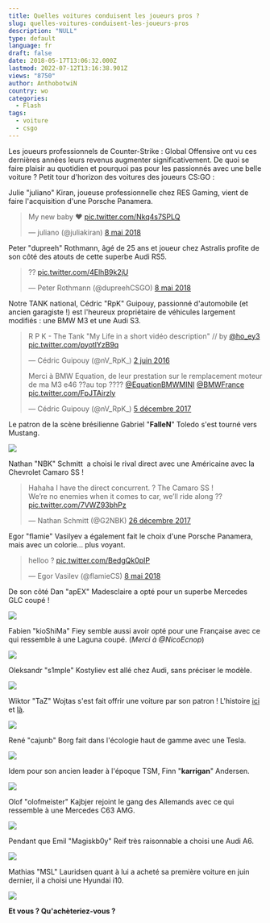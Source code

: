 ```yaml
---
title: Quelles voitures conduisent les joueurs pros ?
slug: quelles-voitures-conduisent-les-joueurs-pros
description: "NULL"
type: default
language: fr
draft: false
date: 2018-05-17T13:06:32.000Z
lastmod: 2022-07-12T13:16:38.901Z
views: "8750"
author: AnthobotwiN
country: wo
categories:
  - Flash
tags:
  - voiture
  - csgo
---
```

Les joueurs professionnels de Counter-Strike : Global Offensive ont vu ces dernières années leurs revenus augmenter significativement. De quoi se faire plaisir au quotidien et pourquoi pas pour les passionnés avec une belle voiture ? Petit tour d'horizon des voitures des joueurs CS:GO :

Julie "juliano" Kiran⁠, joueuse professionnelle chez RES Gaming, vient de faire l'acquisition d'une Porsche Panamera.

> My new baby ❤️ [pic.twitter.com/Nkq4s7SPLQ](https://t.co/Nkq4s7SPLQ)
> 
> — juliano (@juliakiran) [8 mai 2018](https://twitter.com/juliakiran/status/993742416250396672?ref%5Fsrc=twsrc%5Etfw)

Peter "dupreeh" Rothmann⁠, âgé de 25 ans et joueur chez Astralis profite de son côté des atouts de cette superbe Audi RS5.

> ?? [pic.twitter.com/4ElhB9k2jU](https://t.co/4ElhB9k2jU)
> 
> — Peter Rothmann (@dupreehCSGO) [8 mai 2018](https://twitter.com/dupreehCSGO/status/993882509749440513?ref%5Fsrc=twsrc%5Etfw)

Notre TANK national, Cédric "RpK" Guipouy⁠, passionné d'automobile (et ancien garagiste !) est l'heureux propriétaire de véhicules largement modifiés : une BMW M3 et une Audi S3.

> R P K - The Tank "My Life in a short vidéo description" // by [@ho\_ey3](https://twitter.com/ho%5Fey3?ref%5Fsrc=twsrc%5Etfw) [pic.twitter.com/pyotlYzB9q](https://t.co/pyotlYzB9q)
> 
> — Cédric Guipouy (@nV\_RpK\_) [2 juin 2016](https://twitter.com/nV%5FRpK%5F/status/738422071940808705?ref%5Fsrc=twsrc%5Etfw)
> 
> Merci à BMW Equation, de leur prestation sur le remplacement moteur de ma M3 e46 ??au top ??️?️?️ [@EquationBMWMINI](https://twitter.com/EquationBMWMINI?ref%5Fsrc=twsrc%5Etfw) [@BMWFrance](https://twitter.com/BMWFrance?ref%5Fsrc=twsrc%5Etfw) [pic.twitter.com/FpJTAirzly](https://t.co/FpJTAirzly)
> 
> — Cédric Guipouy (@nV\_RpK\_) [5 décembre 2017](https://twitter.com/nV%5FRpK%5F/status/938104842756722693?ref%5Fsrc=twsrc%5Etfw)

[](https://twitter.com/nV%5FRpK%5F/status/938104842756722693?ref%5Fsrc=twsrc%5Etfw)Le patron de la scène brésilienne Gabriel "**FalleN**" Toledo s'est tourné vers Mustang. 

![](/images/articles/5af2b32defb46/images/akeG1kbC4TJCG6EPGpKbZTJgSmtSBoLBg8zbXV6q.jpeg)

Nathan "NBK" Schmitt⁠ ⁠ a choisi le rival direct avec une Américaine avec la Chevrolet Camaro SS !

> Hahaha I have the direct concurrent. ? The Camaro SS !  
> We’re no enemies when it comes to car, we’ll ride along ?? [pic.twitter.com/7VWZ93bhPz](https://t.co/7VWZ93bhPz)
> 
> — Nathan Schmitt (@G2NBK) [26 décembre 2017](https://twitter.com/G2NBK/status/945578717698551808?ref%5Fsrc=twsrc%5Etfw)

Egor "flamie" Vasilyev⁠ a également fait le choix d'une Porsche Panamera, mais avec un colorie... plus voyant.

> helloo ? [pic.twitter.com/BedgQk0pIP](https://t.co/BedgQk0pIP)
> 
> — Egor Vasilev (@flamieCS) [8 mai 2018](https://twitter.com/flamieCS/status/993844753237266433?ref%5Fsrc=twsrc%5Etfw)

De son côté Dan "apEX" Madesclaire⁠ a opté pour un superbe Mercedes GLC coupé !

![](/images/articles/5af2b32defb46/images/YdqJmebNQNcI0u1GxDyBqCdKPwoy9mX3wGPYfkWI.png)

Fabien "kioShiMa" Fiey⁠ semble aussi avoir opté pour une Française avec ce qui ressemble à une Laguna coupé. (_Merci à @NicoEcnop_)

![](/images/articles/5af2b32defb46/images/pD0a7ici0XvZnyALFOddCSeux7OSO8uaKNIJtJd8.png)

Oleksandr "s1mple" Kostyliev⁠ est allé chez Audi, sans préciser le modèle.[](https://www.instagram.com/p/BUhykvsFmLo/)

![](/images/articles/5af2b32defb46/images/PyJ3MgKl9njbFmiEzkEZIWg4t0RHoLQrGMccKvYb.png)

Wiktor "TaZ" Wojtas⁠ s'est fait offrir une voiture par son patron ! L'histoire [ici ](https://flickshot.fr/fr/images/articles/virtuspro-une-stabilite-exemplaire/59a01381323c1)et [là](https://flickshot.fr/fr/images/articles/les-infolites-de-la-semaine-8/59a0138a4ac01).[](https://www.instagram.com/p/BR-7MO6jt4O/)

![](/images/articles/5af2b32defb46/images/jMysaIND7Xgl5stvPcs6KQp1dtgaX69hbRu3yKEU.png)

René "cajunb" Borg⁠ fait dans l'écologie haut de gamme avec une Tesla.

![](/images/articles/5af2b32defb46/images/b22z9SiH8mWxz88k21fIBkc5UuivoM5LO5IFSFH5.jpeg)

Idem pour son ancien leader à l'époque TSM, Finn "**karrigan**" Andersen.

![](/images/articles/5af2b32defb46/images/xm4RjlbUcLxVEU1nnseFq6L6VCPn40zg5qA1rJXv.jpeg)

Olof "olofmeister" Kajbjer⁠ rejoint le gang des Allemands avec ce qui ressemble à une Mercedes C63 AMG.

[](https://www.instagram.com/p/BTzESv1gdFz/)

![](/images/articles/5af2b32defb46/images/nm8J9uMzcZkPuqeMxNRfcv1UEb5wwzK9nPWwc57I.png)

Pendant que Emil "Magiskb0y" Reif⁠ très raisonnable a choisi une Audi A6.[](https://www.instagram.com/p/BRlM4xLj9mV/)

![](/images/articles/5af2b32defb46/images/rtFA8tRo6kqwIjJfBPsqoRfcbzOtwyZeE58Icvje.png)

Mathias "MSL" Lauridsen⁠ quant à lui a acheté sa première voiture en juin dernier, il a choisi une Hyundai i10.[](https://www.instagram.com/p/BVW-h%5FfBI1T/)

![](/images/articles/5af2b32defb46/images/2nFufmUK6py6Zj0BZsdMNBr4Gn71y0OaJazlZNYJ.png)

**Et vous ? Qu'achèteriez-vous ?**
